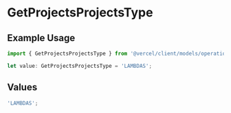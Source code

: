 # GetProjectsProjectsType

## Example Usage

```typescript
import { GetProjectsProjectsType } from '@vercel/client/models/operations';

let value: GetProjectsProjectsType = 'LAMBDAS';
```

## Values

```typescript
'LAMBDAS';
```
